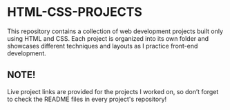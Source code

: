 # HTML-CSS-PROJECTS
This repository contains a collection of web development projects built only using HTML and CSS. Each project is organized into its own folder and showcases different techniques and layouts as I practice front-end development.

## NOTE!
Live project links are provided for the projects I worked on, so don’t forget to check the README files in every project's repository!
